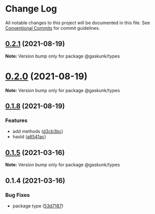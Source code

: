 # Change Log

All notable changes to this project will be documented in this file.
See [Conventional Commits](https://conventionalcommits.org) for commit guidelines.

## [0.2.1](https://github.com/shuta13/gaskunk/tree/main/packages/@gaskunk/types/compare/v0.2.0...v0.2.1) (2021-08-19)

**Note:** Version bump only for package @gaskunk/types





# [0.2.0](https://github.com/shuta13/gaskunk/tree/main/packages/@gaskunk/types/compare/v0.1.8...v0.2.0) (2021-08-19)

**Note:** Version bump only for package @gaskunk/types





## [0.1.8](https://github.com/shuta13/gaskunk/tree/main/packages/@gaskunk/types/compare/v0.1.7...v0.1.8) (2021-08-19)


### Features

* add methods ([d3cb3bc](https://github.com/shuta13/gaskunk/tree/main/packages/@gaskunk/types/commit/d3cb3bc9de5d5eba9cefed188bb4a1cb11bf89ce))
* hasId ([a8541ac](https://github.com/shuta13/gaskunk/tree/main/packages/@gaskunk/types/commit/a8541ac3d06882c0e73159734fad880578b4b3ba))





## [0.1.5](https://github.com/shuta13/gaskunk/tree/main/packages/@gaskunk/types/compare/v0.1.4...v0.1.5) (2021-03-16)

**Note:** Version bump only for package @gaskunk/types





## 0.1.4 (2021-03-16)


### Bug Fixes

* package type ([53d7187](https://github.com/shuta13/gaskunk/tree/main/packages/@gaskunk/types/commit/53d718704ef5991b5d48f91e468efc7bd827390c))
